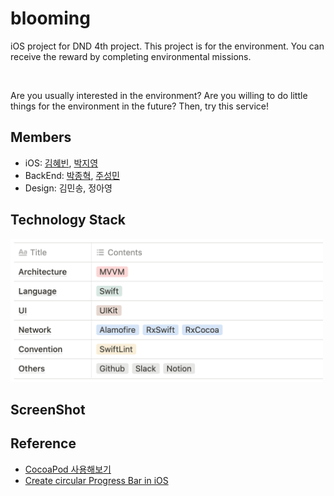 # blooming
iOS project for DND 4th project. This project is for the environment. You can receive the reward by completing environmental missions.

<br />

Are you usually interested in the environment? Are you willing to do little things for the environment in the future? Then, try this service!

## Members
* iOS: [김혜빈](https://github.com/kimhyebeen), [박지영](https://github.com/zyeongPark)
* BackEnd: [박종혁](https://github.com/ParkJongHyuck), [주성민](https://github.com/god9599)
* Design: 김민송, 정아영

## Technology Stack
<img src="./image/TechStack.png" width="500" />

## ScreenShot

## Reference
* [CocoaPod 사용해보기](https://the-brain-of-sic2.tistory.com/66)
* [Create circular Progress Bar in iOS](https://www.tutorialspoint.com/create-circular-progress-bar-in-ios)